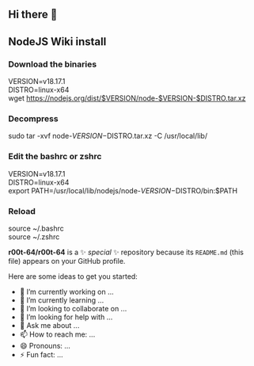 ## Hi there 👋

## NodeJS Wiki install  

### Download the binaries
VERSION=v18.17.1   
DISTRO=linux-x64   
wget https://nodejs.org/dist/$VERSION/node-$VERSION-$DISTRO.tar.xz   

### Decompress   
sudo tar -xvf node-$VERSION-$DISTRO.tar.xz -C /usr/local/lib/   

### Edit the bashrc or zshrc   
VERSION=v18.17.1   
DISTRO=linux-x64   
export PATH=/usr/local/lib/nodejs/node-$VERSION-$DISTRO/bin:$PATH   

### Reload
source ~/.bashrc  
source ~/.zshrc

**r00t-64/r00t-64** is a ✨ _special_ ✨ repository because its `README.md` (this file) appears on your GitHub profile.

Here are some ideas to get you started:

- 🔭 I’m currently working on ...
- 🌱 I’m currently learning ...
- 👯 I’m looking to collaborate on ...
- 🤔 I’m looking for help with ...
- 💬 Ask me about ...
- 📫 How to reach me: ...
- 😄 Pronouns: ...
- ⚡ Fun fact: ...

